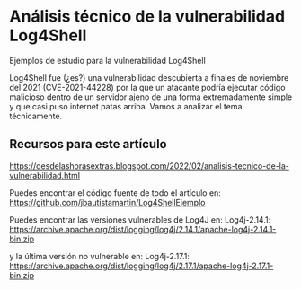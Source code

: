 # Análisis técnico de la vulnerabilidad Log4Shell

Ejemplos de estudio para la vulnerabilidad Log4Shell

Log4Shell fue (¿es?) una vulnerabilidad descubierta a finales de noviembre del 2021 (CVE-2021-44228) por la que un atacante podría ejecutar código malicioso dentro de un servidor ajeno de una forma extremadamente simple y que casi puso internet patas arriba. Vamos a analizar el tema técnicamente.

## Recursos para este artículo

https://desdelashorasextras.blogspot.com/2022/02/analisis-tecnico-de-la-vulnerabilidad.html

Puedes encontrar el código fuente de todo el artículo en:
https://github.com/jbautistamartin/Log4ShellEjemplo

Puedes encontrar las versiones vulnerables de Log4J en:
Log4j-2.14.1: https://archive.apache.org/dist/logging/log4j/2.14.1/apache-log4j-2.14.1-bin.zip

y la última versión  no vulnerable en:
Log4j-2.17.1: https://archive.apache.org/dist/logging/log4j/2.17.1/apache-log4j-2.17.1-bin.zip


